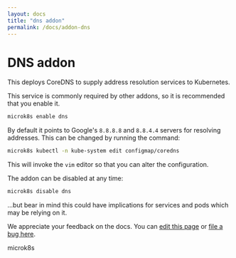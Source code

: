 ```yaml
---
layout: docs
title: "dns addon"
permalink: /docs/addon-dns
---
```


# DNS addon


This deploys CoreDNS to supply address resolution services to
Kubernetes.

This service is commonly required by other addons, so it is
recommended that you enable it.

```bash
microk8s enable dns
```

By default it points to Google's `8.8.8.8` and `8.8.4.4` servers for resolving
addresses. This can be changed by running the command:

```bash
microk8s kubectl -n kube-system edit configmap/coredns
```

This will invoke the `vim` editor so that you can alter the configuration.

The addon can be disabled at any time:

```bash
microk8s disable dns
```

...but bear in mind this could have implications for services and pods which
may be relying on it.
<!-- FEEDBACK -->
<div class="p-notification--information">
  <p class="p-notification__response">
    We appreciate your feedback on the docs. You can
    <a href="https://github.com/canonical-web-and-design/microk8s.io/edit/master/docs/addon-dns.md" class="p-notification__action">edit this page</a>
    or
    <a href="https://github.com/canonical-web-and-design/microk8s.io/issues/new" class="p-notification__action">file a bug here</a>.
  </p>
</div>
microk8s
